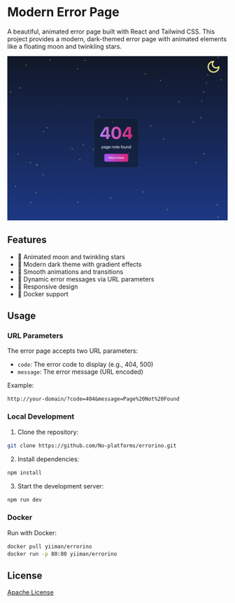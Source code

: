 # Modern Error Page

A beautiful, animated error page built with React and Tailwind CSS. This project provides a modern, dark-themed error page with animated elements like a floating moon and twinkling stars.

![Error Page Preview](Screenshot.jpeg)

## Features

- 🌙 Animated moon and twinkling stars
- 🎨 Modern dark theme with gradient effects
- 💫 Smooth animations and transitions
- 🔄 Dynamic error messages via URL parameters
- 🎯 Responsive design
- 🐳 Docker support

## Usage

### URL Parameters

The error page accepts two URL parameters:

- `code`: The error code to display (e.g., 404, 500)
- `message`: The error message (URL encoded)

Example:
```
http://your-domain/?code=404&message=Page%20Not%20Found
```

### Local Development

1. Clone the repository:
```bash
git clone https://github.com/No-platforms/errorino.git
```

2. Install dependencies:
```bash
npm install
```

3. Start the development server:
```bash
npm run dev
```

### Docker

Run with Docker:
```bash
docker pull yiiman/errorino
docker run -p 80:80 yiiman/errorino
```



## License

[Apache License](LICENSE)